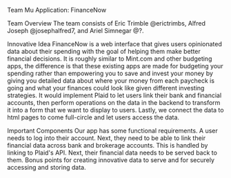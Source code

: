 Team Mu
Application: FinanceNow

Team Overview
The team consists of Eric Trimble @erictrimbs, Alfred Joseph @josephalfred7, and Ariel Simnegar @?.

Innovative Idea
FinanceNow is a web interface that gives users opinionated data about their spending with the goal of helping them make better financial decisions. It is roughly similar to Mint.com and other budgeting apps, the difference is that these existing apps are made for budgeting your spending rather than empowering you to save and invest your money by giving you detailed data about where your money from each paycheck is going and what your finances could look like given different investing strategies. It would implement Plaid to let users link their bank and financial accounts, then perform operations on the data in the backend to transform it into a form that we want to display to users. Lastly, we connect the data to html pages to come full-circle and let users access the data.

Important Components
    Our app has some functional requirements. A user needs to log into their account. Next, they need to be able to link their financial data across bank and brokerage accounts. This is handled by linking to Plaid's API. Next, their financial data needs to be served back to them. Bonus points for creating innovative data to serve and for securely accessing and storing data.
